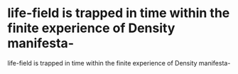 # life-field is trapped in time within the finite experience of Density manifesta-

life-field is trapped in time within the finite experience of Density manifesta-